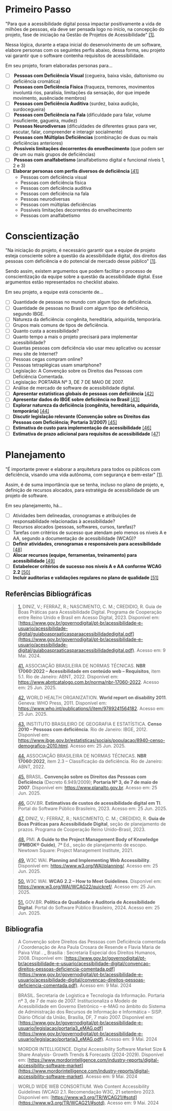 # Primeiro Passo

"Para que a acessibilidade digital possa impactar positivamente a vida de milhões de pessoas, ela deve ser pensada logo no início, na concepção do projeto, fase de iniciação na Gestão de Projetos de Acessibilidade" <a id="TEC1" href="#RP1">[1]</a>.

Nessa lógica, durante a etapa inicial do desenvolvimento de um software, elabore personas com os seguintes perfis abaixo, dessa forma, seu projeto vai garantir que o software contenha requisitos de acessibilidade.

Em seu projeto, foram elaboradas personas para... 

- [ ] <b> Pessoas com Deficiência Visual </b> (cegueira, baixa visão, daltonismo ou deficiência cromática)
- [ ] <b> Pessoas com Deficiência Física </b> (fraqueza, tremores, movimentos involuntá rios, paralisia, limitações da sensação, dor que impede movimento, ausênciade membros) 
- [ ] <b> Pessoas com Deficiência Auditiva </b> (surdez, baixa audição, surdocegueira)
- [ ] <b> Pessoas com Deficiência na Fala </b> (dificuldade para falar, volume insuficiente, gagueira, mudez) 
- [ ] <b> Pessoas Neurodiversas </b> (dificuldades de diferentes graus para ver, escutar, falar, compreender e interagir socialmente)
- [ ] <b> Pessoas com Múltiplas Deficiências </b> (combinação de duas ou mais deficiências anteriores)
- [ ] <b> Possíveis limitações decorrentes do envelhecimento </b> (que podem ser de um ou mais grupos de deficiências)
- [ ] <b> Pessoas com analfabetismo </b> (analfabetismo digital e funcional níveis 1, 2 e 3)
- [ ] <b>Elaborar personas com perfis diversos de deficiência</b> <a id="TEC41" href="#RP41">[41]</a>  
  - Pessoas com deficiência visual  
  - Pessoas com deficiência física  
  - Pessoas com deficiência auditiva  
  - Pessoas com deficiência na fala  
  - Pessoas neurodiversas  
  - Pessoas com múltiplas deficiências  
  - Possíveis limitações decorrentes do envelhecimento  
  - Pessoas com analfabetismo 

# Conscientização

"Na iniciação do projeto, é necessário garantir que a equipe de projeto esteja consciente sobre a questão da acessibilidade digital, dos direitos das pessoas com deficiência e do potencial de mercado desse público" <a id="TEC1" href="#RP1">[1]</a>.

Sendo assim, existem argumentos que podem facilitar o processo de conscientização da equipe sobre a questão da acessibilidade digital. Esse argumentos estão representados no checklist abaixo. 

Em seu projeto, a equipe está consciente de...

- [ ] Quantidade de pessoas no mundo com algum tipo de deficiência.
- [ ] Quantidade de pessoas no Brasil com algum tipo de deficiência, segundo IBGE.
- [ ] Natureza da deficiência: congênita, hereditária, adquirida, temporária.
- [ ] Grupos mais comuns de tipos de deficiência.
- [ ] Quanto custa a acessibilidade?
- [ ] Quanto tempo a mais o projeto precisará para implementar acessibilidade?
- [ ] Quantas pessoas com deficiência vão usar meu aplicativo ou acessar meu site de Internet?
- [ ] Pessoas cegas compram online?
- [ ] Pessoas tetraplégicas usam smartphone?
- [ ] Legislação: A Convenção sobre os Direitos das Pessoas com Deficiência Comentada.
- [ ] Legislação: PORTARIA Nº 3, DE 7 DE MAIO DE 2007.
- [ ] Análise de mercado de software de acessibilidade digital.
- [ ] <b>Apresentar estatísticas globais de pessoas com deficiência</b> <a id="TEC42" href="#RP42">[42]</a>  
- [ ] <b>Apresentar dados do IBGE sobre deficiência no Brasil</b> <a id="TEC43" href="#RP43">[43]</a>  
- [ ] <b>Explorar natureza da deficiência (congênita, hereditária, adquirida, temporária)</b> <a id="TEC44" href="#RP44">[44]</a>  
- [ ] <b>Discutir legislação relevante (Convenção sobre os Direitos das Pessoas com Deficiência; Portaria 3/2007)</b> <a id="TEC45" href="#RP45">[45]</a>  
- [ ] <b>Estimativa de custo para implementação de acessibilidade</b> <a id="TEC46" href="#RP46">[46]</a>  
- [ ] <b>Estimativa de prazo adicional para requisitos de acessibilidade</b> <a id="TEC47" href="#RP47">[47]</a>  

# Planejamento

"É importante prever e elaborar a arquitetura para todos os públicos com deficiência, visando uma vida autônoma, com segurança e bem-estar" <a id="TEC1" href="#RP1">[1]</a>.

Assim, é de suma importância que se tenha, incluso no plano de projeto, e, definição de recursos alocados, para estratégia de acessibilidade de um projeto de software. 

Em seu planejamento, há...

- [ ] Atividades bem delineadas, cronogramas e atribuições de responsabilidade relacionadas à acessibilidade?
- [ ] Recursos alocados (pessoas, softwares, cursos, tarefas)?
- [ ] Tarefas com critérios de sucesso que atendam pelo menos os níveis A e AA, segundo a documentação de acessibilidade (WCAG)?
- [ ] <b>Definir atividades, cronogramas e responsáveis para acessibilidade</b> <a id="TEC48" href="#RP48">[48]</a>  
- [ ] <b>Alocar recursos (equipe, ferramentas, treinamento) para acessibilidade</b> <a id="TEC49" href="#RP49">[49]</a>  
- [ ] <b>Estabelecer critérios de sucesso nos níveis A e AA conforme WCAG 2.2</b> <a id="TEC50" href="#RP50">[50]</a>  
- [ ] <b>Incluir auditorias e validações regulares no plano de qualidade</b> <a id="TEC51" href="#RP51">[51]</a>  

## Referências Bibliográficas

> <a id="RP1" href="#TEC1">1.</a> DINIZ, V.; FERRAZ, R.; NASCIMENTO, C. M.; CREDIDIO, R. Guia de Boas Práticas para Acessibilidade Digital. Programa de Cooperação entre Reino Unido e Brasil em Acesso Digital, 2023. Disponível em: [https://www.gov.br/governodigital/pt-br/acessibilidade-e-usuario/acessibilidade-digital/guiaboaspraaticasparaacessibilidadedigital.pdf](https://www.gov.br/governodigital/pt-br/acessibilidade-e-usuario/acessibilidade-digital/guiaboaspraaticasparaacessibilidadedigital.pdf). Acesso em: 9 Mai. 2024.

> <a id="RP41" href="#TEC41">41.</a> ASSOCIAÇÃO BRASILEIRA DE NORMAS TÉCNICAS. **NBR 17060:2022 – Acessibilidade em conteúdo web – Requisitos**, item 5.1. Rio de Janeiro: ABNT, 2022. Disponível em: https://www.abntcatalogo.com.br/norma/nbr-17060-2022. Acesso em: 25 Jun. 2025.

> <a id="RP42" href="#TEC42">42.</a> WORLD HEALTH ORGANIZATION. **World report on disability 2011**. Geneva: WHO Press, 2011. Disponível em: https://www.who.int/publications/i/item/9789241564182. Acesso em: 25 Jun. 2025.

> <a id="RP43" href="#TEC43">43.</a> INSTITUTO BRASILEIRO DE GEOGRAFIA E ESTATÍSTICA. **Censo 2010 – Pessoas com deficiência**. Rio de Janeiro: IBGE, 2012. Disponível em: https://www.ibge.gov.br/estatisticas/sociais/populacao/8940-censo-demografico-2010.html. Acesso em: 25 Jun. 2025.

> <a id="RP44" href="#TEC44">44.</a> ASSOCIAÇÃO BRASILEIRA DE NORMAS TÉCNICAS. **NBR 17060:2022**, item 2.3 – Classificação da deficiência. Rio de Janeiro: ABNT, 2022.

> <a id="RP45" href="#TEC45">45.</a> BRASIL. **Convenção sobre os Direitos das Pessoas com Deficiência** (Decreto 6.949/2009); **Portaria Nº 3, de 7 de maio de 2007**. Disponível em: https://www.planalto.gov.br. Acesso em: 25 Jun. 2025.

> <a id="RP46" href="#TEC46">46.</a> GOV.BR. **Estimativas de custos de acessibilidade digital em TI**. Portal do Software Público Brasileiro, 2023. Acesso em: 25 Jun. 2025.

> <a id="RP47" href="#TEC47">47.</a> DINIZ, V.; FERRAZ, R.; NASCIMENTO, C. M.; CREDIDIO, R. **Guia de Boas Práticas para Acessibilidade Digital**, seção de planejamento de prazos. Programa de Cooperação Reino Unido–Brasil, 2023.

> <a id="RP48" href="#TEC48">48.</a> PMI. **A Guide to the Project Management Body of Knowledge (PMBOK® Guide)**, 7ª Ed., seção de planejamento de escopo. Newtown Square: Project Management Institute, 2021.

> <a id="RP49" href="#TEC49">49.</a> W3C WAI. **Planning and Implementing Web Accessibility**. Disponível em: https://www.w3.org/WAI/planning/. Acesso em: 25 Jun. 2025.

> <a id="RP50" href="#TEC50">50.</a> W3C WAI. **WCAG 2.2 – How to Meet Guidelines**. Disponível em: https://www.w3.org/WAI/WCAG22/quickref/. Acesso em: 25 Jun. 2025.

> <a id="RP51" href="#TEC51">51.</a> GOV.BR. **Política de Qualidade e Auditoria de Acessibilidade Digital**. Portal do Software Público Brasileiro, 2024. Acesso em: 25 Jun. 2025.

## Bibliografia

> </a> A Convenção sobre Direitos das Pessoas com Deficiência comentada / Coordenação de Ana Paula Crosara de Resende e Flavia Maria de Paiva Vital . _ Brasília : Secretaria Especial dos Direitos Humanos, 2008. Disponível em: [https://www.gov.br/governodigital/pt-br/acessibilidade-e-usuario/acessibilidade-digital/convencao-direitos-pessoas-deficiencia-comentada.pdf](https://www.gov.br/governodigital/pt-br/acessibilidade-e-usuario/acessibilidade-digital/convencao-direitos-pessoas-deficiencia-comentada.pdf). Acesso em: 9 Mai. 2024

> </a> BRASIL. Secretaria de Logística e Tecnologia da Informação. Portaria nº 3, de 7 de maio de 2007. Institucionaliza o Modelo de Acessibilidade em Governo Eletrônico – e-MAG no âmbito do Sistema de Administração dos Recursos de Informação e Informática – SISP. Diário Oficial da União, Brasília, DF, 7 maio 2007. Disponível em: [https://www.gov.br/governodigital/pt-br/acessibilidade-e-usuario/legislacao/portaria3_eMAG.pdf](https://www.gov.br/governodigital/pt-br/acessibilidade-e-usuario/legislacao/portaria3_eMAG.pdf). Acesso em: 9 Mai. 2024

> </a> MORDOR INTELLIGENCE. Digital Accessibility Software Market Size & Share Analysis- Growth Trends & Forecasts (2024-2029). Disponível em: [https://www.mordorintelligence.com/industry-reports/digital-accessibility-software-market](https://www.mordorintelligence.com/industry-reports/digital-accessibility-software-market). Acesso em: 9 Mai. 2024

> </a> WORLD WIDE WEB CONSORTIUM. Web Content Accessibility Guidelines (WCAG) 2.1. Recomendação W3C, 21 setembro 2023. Disponível em: [https://www.w3.org/TR/WCAG21/#sotd](https://www.w3.org/TR/WCAG21/#sotd). Acesso em: 9 Mai. 2024
